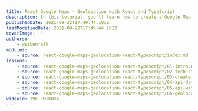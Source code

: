 ```yaml
---
title: React Google Maps - Geolocation with React and TypeScript
description: In this tutorial, you'll learn how to create a Google Map with React.js and Typescript. The app will find the nearest bars both by click and geolocation.
publishedDate: 2021-09-22T17:49:44.101Z
lastModifiedDate: 2021-09-22T17:49:44.101Z
coverImage: ''
authors:
    - weibenfalk
modules:
    - source: react-google-maps-geolocation-react-typescript/index.md
lessons:
    - source: react-google-maps-geolocation-react-typescript/01-intro.md
    - source: react-google-maps-geolocation-react-typescript/02-tech-starter-files.md
    - source: react-google-maps-geolocation-react-typescript/03-create-google-map.md
    - source: react-google-maps-geolocation-react-typescript/04-api-data-map-markers.md
    - source: react-google-maps-geolocation-react-typescript/05-api-water-data.md
    - source: react-google-maps-geolocation-react-typescript/06-geolocation.md
videoId: I9F-CMiKOz4
---
```

